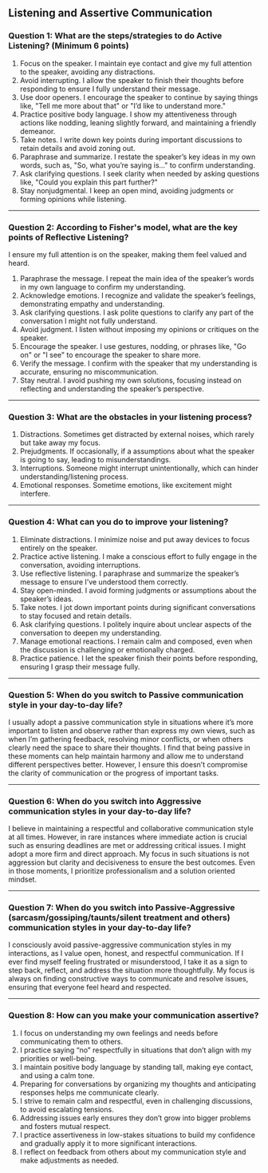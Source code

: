 ## Listening and Assertive Communication

### Question 1: What are the steps/strategies to do Active Listening? (Minimum 6 points)

1. Focus on the speaker. I maintain eye contact and give my full attention to the speaker, avoiding any distractions.  
2. Avoid interrupting. I allow the speaker to finish their thoughts before responding to ensure I fully understand their message.  
3. Use door openers. I encourage the speaker to continue by saying things like, "Tell me more about that" or "I’d like to understand more."  
4. Practice positive body language. I show my attentiveness through actions like nodding, leaning slightly forward, and maintaining a friendly demeanor.  
5. Take notes. I write down key points during important discussions to retain details and avoid zoning out.  
6. Paraphrase and summarize. I restate the speaker’s key ideas in my own words, such as, "So, what you’re saying is..." to confirm understanding.  
7. Ask clarifying questions. I seek clarity when needed by asking questions like, "Could you explain this part further?"  
8. Stay nonjudgmental. I keep an open mind, avoiding judgments or forming opinions while listening.  

---

### Question 2: According to Fisher's model, what are the key points of Reflective Listening?

I ensure my full attention is on the speaker, making them feel valued and heard.  
1. Paraphrase the message. I repeat the main idea of the speaker’s words in my own language to confirm my understanding.  
2. Acknowledge emotions. I recognize and validate the speaker’s feelings, demonstrating empathy and understanding.  
3. Ask clarifying questions. I ask polite questions to clarify any part of the conversation I might not fully understand.  
4. Avoid judgment. I listen without imposing my opinions or critiques on the speaker.  
5. Encourage the speaker. I use gestures, nodding, or phrases like, "Go on" or "I see" to encourage the speaker to share more.  
6. Verify the message. I confirm with the speaker that my understanding is accurate, ensuring no miscommunication.  
7. Stay neutral. I avoid pushing my own solutions, focusing instead on reflecting and understanding the speaker’s perspective.  

---

### Question 3: What are the obstacles in your listening process?

1. Distractions. Sometimes get distracted by external noises, which rarely but take away my focus.  
2. Prejudgments. If occasionally, if a assumptions about what the speaker is going to say, leading to misunderstandings.  
3. Interruptions. Someone might interrupt unintentionally, which can hinder understanding/listening process.
4. Emotional responses. Sometime emotions, like excitement might interfere.

---

### Question 4: What can you do to improve your listening?

1. Eliminate distractions. I minimize noise and put away devices to focus entirely on the speaker.  
2. Practice active listening. I make a conscious effort to fully engage in the conversation, avoiding interruptions.  
3. Use reflective listening. I paraphrase and summarize the speaker’s message to ensure I’ve understood them correctly.  
4. Stay open-minded. I avoid forming judgments or assumptions about the speaker’s ideas.  
5. Take notes. I jot down important points during significant conversations to stay focused and retain details.  
6. Ask clarifying questions. I politely inquire about unclear aspects of the conversation to deepen my understanding.  
7. Manage emotional reactions. I remain calm and composed, even when the discussion is challenging or emotionally charged.  
8. Practice patience. I let the speaker finish their points before responding, ensuring I grasp their message fully.  

---

### Question 5: When do you switch to Passive communication style in your day-to-day life?

I usually adopt a passive communication style in situations where it’s more important to listen and observe rather than express my own views, such as when I’m gathering feedback, resolving minor conflicts, or when others clearly need the space to share their thoughts. I find that being passive in these moments can help maintain harmony and allow me to understand different perspectives better. However, I ensure this doesn’t compromise the clarity of communication or the progress of important tasks.

---

### Question 6: When do you switch into Aggressive communication styles in your day-to-day life?

I believe in maintaining a respectful and collaborative communication style at all times. However, in rare instances where immediate action is crucial such as ensuring deadlines are met or addressing critical issues. I might adopt a more firm and direct approach. My focus in such situations is not aggression but clarity and decisiveness to ensure the best outcomes. Even in those moments, I prioritize professionalism and a solution oriented mindset.

---

### Question 7: When do you switch into Passive-Aggressive (sarcasm/gossiping/taunts/silent treatment and others) communication styles in your day-to-day life?

I consciously avoid passive-aggressive communication styles in my interactions, as I value open, honest, and respectful communication. If I ever find myself feeling frustrated or misunderstood, I take it as a sign to step back, reflect, and address the situation more thoughtfully. My focus is always on finding constructive ways to communicate and resolve issues, ensuring that everyone feel heard and respected.

---

### Question 8: How can you make your communication assertive?

1. I focus on understanding my own feelings and needs before communicating them to others.  
2. I practice saying “no” respectfully in situations that don’t align with my priorities or well-being.    
3. I maintain positive body language by standing tall, making eye contact, and using a calm tone.  
4. Preparing for conversations by organizing my thoughts and anticipating responses helps me communicate clearly.  
5. I strive to remain calm and respectful, even in challenging discussions, to avoid escalating tensions.  
6. Addressing issues early ensures they don’t grow into bigger problems and fosters mutual respect.  
7. I practice assertiveness in low-stakes situations to build my confidence and gradually apply it to more significant interactions.  
8. I reflect on feedback from others about my communication style and make adjustments as needed.  